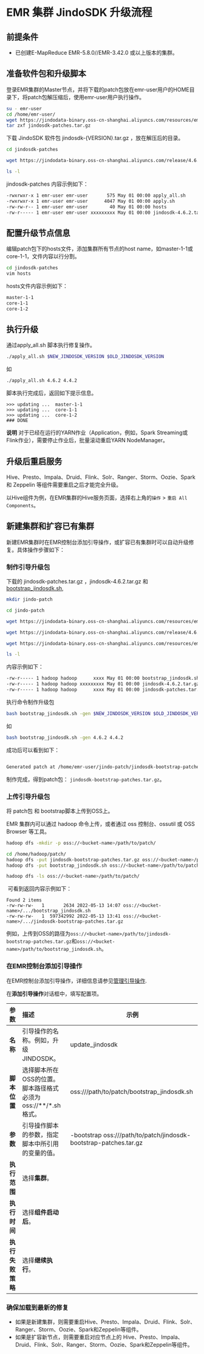 # EMR 集群 JindoSDK 升级流程

## 前提条件

* 已创建E-MapReduce EMR-5.8.0//EMR-3.42.0 或以上版本的集群。

## 准备软件包和升级脚本

登录EMR集群的Master节点，并将下载的patch包放在emr-user用户的HOME目录下，将patch包解压缩后，使用emr-user用户执行操作。

```bash
su - emr-user
cd /home/emr-user/
wget https://jindodata-binary.oss-cn-shanghai.aliyuncs.com/resources/emr-taihao/jindosdk-patches.tar.gz
tar zxf jindosdk-patches.tar.gz
```

下载 JindoSDK 软件包 jindosdk-{VERSION}.tar.gz ，放在解压后的目录。

```bash
cd jindosdk-patches

wget https://jindodata-binary.oss-cn-shanghai.aliyuncs.com/release/4.6.2/jindosdk-4.6.2.tar.gz

ls -l
```

jindosdk-patches 内容示例如下：
```bash
-rwxrwxr-x 1 emr-user emr-user       575 May 01 00:00 apply_all.sh
-rwxrwxr-x 1 emr-user emr-user      4047 May 01 00:00 apply.sh
-rw-rw-r-- 1 emr-user emr-user        40 May 01 00:00 hosts
-rw-r----- 1 emr-user emr-user xxxxxxxxx May 01 00:00 jindosdk-4.6.2.tar.gz
```

## 配置升级节点信息

编辑patch包下的hosts文件，添加集群所有节点的host name，如master-1-1或core-1-1，文件内容以行分割。

```bash
cd jindosdk-patches
vim hosts
```

hosts文件内容示例如下：
```bash
master-1-1
core-1-1
core-1-2
```

## 执行升级

通过apply_all.sh 脚本执行修复操作。

```bash
./apply_all.sh $NEW_JINDOSDK_VERSION $OLD_JINDOSDK_VERSION
```

如 

```bash
./apply_all.sh 4.6.2 4.4.2
```

脚本执行完成后，返回如下提示信息。

```
>>> updating ...  master-1-1
>>> updating ...  core-1-1
>>> updating ...  core-1-2
### DONE
```

**说明** 对于已经在运行的YARN作业（Application，例如，Spark Streaming或Flink作业），需要停止作业后，批量滚动重启YARN NodeManager。

## 升级后重启服务

Hive、Presto、Impala、Druid、Flink、Solr、Ranger、Storm、Oozie、Spark 和 Zeppelin 等组件需要重启之后才能完全升级。

以Hive组件为例，在EMR集群的Hive服务页面，选择右上角的`操作` > `重启 All Components`。


## 新建集群和扩容已有集群

新建EMR集群时在EMR控制台添加引导操作，或扩容已有集群时可以自动升级修复。具体操作步骤如下：

### 制作引导升级包

下载的 jindosdk-patches.tar.gz ，jindosdk-4.6.2.tar.gz 和 [bootstrap_jindosdk.sh](https://jindodata-binary.oss-cn-shanghai.aliyuncs.com/resources/emr-taihao/bootstrap_jindosdk.sh),

```bash
mkdir jindo-patch

cd jindo-patch

wget https://jindodata-binary.oss-cn-shanghai.aliyuncs.com/resources/emr-taihao/jindosdk-patches.tar.gz

wget https://jindodata-binary.oss-cn-shanghai.aliyuncs.com/release/4.6.2/jindosdk-4.6.2.tar.gz

wget https://jindodata-binary.oss-cn-shanghai.aliyuncs.com/resources/emr-taihao/bootstrap_jindosdk.sh

ls -l
```

内容示例如下：

```bash
-rw-r----- 1 hadoop hadoop      xxxx May 01 00:00 bootstrap_jindosdk.sh
-rw-r----- 1 hadoop hadoop xxxxxxxxx May 01 00:00 jindosdk-4.6.2.tar.gz
-rw-r----- 1 hadoop hadoop      xxxx May 01 00:00 jindosdk-patches.tar.gz
```

执行命令制作升级包

```bash
bash bootstrap_jindosdk.sh -gen $NEW_JINDOSDK_VERSION $OLD_JINDOSDK_VERSION
```

如

```bash
bash bootstrap_jindosdk.sh -gen 4.6.2 4.4.2
```

成功后可以看到如下：

```bash

Generated patch at /home/emr-user/jindo-patch/jindosdk-bootstrap-patches.tar.gz

```

制作完成，得到patch包： `jindosdk-bootstrap-patches.tar.gz`。

### 上传引导升级包

将 patch包 和 bootstrap脚本上传到OSS上。

EMR 集群内可以通过 hadoop 命令上传，或者通过 oss 控制台、ossutil 或 OSS Browser 等工具。

```bash
hadoop dfs -mkdir -p oss://<bucket-name>/path/to/patch/

cd /home/hadoop/patch/
hadoop dfs -put jindosdk-bootstrap-patches.tar.gz oss://<bucket-name>/path/to/patch/
hadoop dfs -put bootstrap_jindosdk.sh oss://<bucket-name>/path/to/patch/

hadoop dfs -ls oss://<bucket-name>/path/to/patch/
```

​	可看到返回内容示例如下：

```
Found 2 items
-rw-rw-rw-   1       2634 2022-05-13 14:07 oss://<bucket-name>/.../bootstrap_jindosdk.sh
-rw-rw-rw-   1  597342992 2022-05-13 13:41 oss://<bucket-name>/.../jindosdk-bootstrap-patches.tar.gz
```



例如，上传到OSS的路径为`oss://<bucket-name>/path/to/jindosdk-bootstrap-patches.tar.gz`和`oss://<bucket-name>/path/to/bootstrap_jindosdk.sh`。

### 在EMR控制台添加引导操作

在EMR控制台添加引导操作，详细信息请参见[管理引导操作](https://help.aliyun.com/document_detail/28108.htm#concept-q52-vln-y2b).

在**添加引导操作**对话框中，填写配置项。

| 参数             | 描述                                                         | 示例                                                         |
| :--------------- | :----------------------------------------------------------- | ------------------------------------------------------------ |
| **名称**         | 引导操作的名称。例如，升级JINDOSDK。                        | update_jindosdk                                              |
| **脚本位置**     | 选择脚本所在OSS的位置。脚本路径格式必须为oss://**/*.sh格式。 | oss://<bucket-name>/path/to/patch/bootstrap_jindosdk.sh      |
| **参数**         | 引导操作脚本的参数，指定脚本中所引用的变量的值。             | -bootstrap oss://<bucket-name>/path/to/patch/jindosdk-bootstrap-patches.tar.gz |
| **执行范围**     | 选择**集群**。                                               |                                                              |
| **执行时间**     | 选择**组件启动后**。                                         |                                                              |
| **执行失败策略** | 选择**继续执行**。                                           |                                                              |

### 确保加载到最新的修复
* 如果是新建集群，则需要重启Hive、Presto、Impala、Druid、Flink、Solr、Ranger、Storm、Oozie、Spark和Zeppelin等组件。
* 如果是扩容新节点，则需要重启对应节点上的 Hive、Presto、Impala、Druid、Flink、Solr、Ranger、Storm、Oozie、Spark和Zeppelin等组件。

